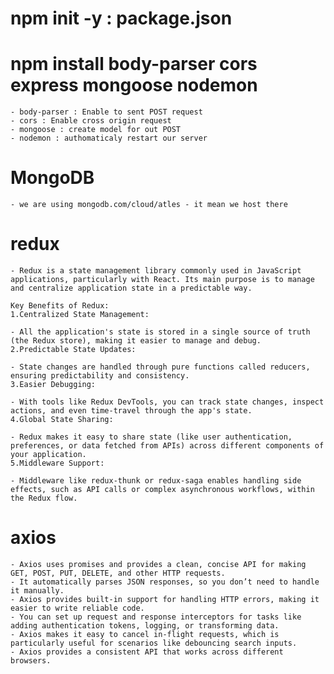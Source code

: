 # npm init -y : package.json
# npm install body-parser cors express mongoose nodemon
    - body-parser : Enable to sent POST request
    - cors : Enable cross origin request
    - mongoose : create model for out POST
    - nodemon : authomaticaly restart our server

# MongoDB 
    - we are using mongodb.com/cloud/atles - it mean we host there

# redux
    - Redux is a state management library commonly used in JavaScript applications, particularly with React. Its main purpose is to manage and centralize application state in a predictable way.

    Key Benefits of Redux:
    1.Centralized State Management:

    - All the application's state is stored in a single source of truth (the Redux store), making it easier to manage and debug.
    2.Predictable State Updates:

    - State changes are handled through pure functions called reducers, ensuring predictability and consistency.
    3.Easier Debugging:

    - With tools like Redux DevTools, you can track state changes, inspect actions, and even time-travel through the app's state.
    4.Global State Sharing:

    - Redux makes it easy to share state (like user authentication, preferences, or data fetched from APIs) across different components of your application.
    5.Middleware Support:

    - Middleware like redux-thunk or redux-saga enables handling side effects, such as API calls or complex asynchronous workflows, within the Redux flow.

# axios
    - Axios uses promises and provides a clean, concise API for making GET, POST, PUT, DELETE, and other HTTP requests.
    - It automatically parses JSON responses, so you don’t need to handle it manually.
    - Axios provides built-in support for handling HTTP errors, making it easier to write reliable code.
    - You can set up request and response interceptors for tasks like adding authentication tokens, logging, or transforming data.
    - Axios makes it easy to cancel in-flight requests, which is particularly useful for scenarios like debouncing search inputs.
    - Axios provides a consistent API that works across different browsers.
